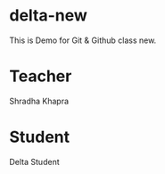 # delta-new
This is Demo for Git &amp; Github class new.

# Teacher
Shradha Khapra

# Student
Delta Student